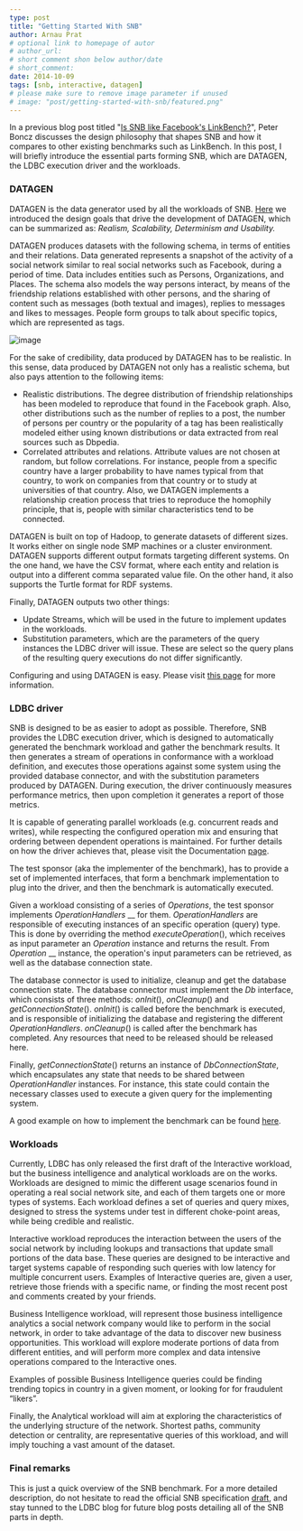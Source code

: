 ```yaml
---
type: post
title: "Getting Started With SNB"
author: Arnau Prat
# optional link to homepage of autor
# author_url: 
# short comment shon below author/date
# short_comment:
date: 2014-10-09
tags: [snb, interactive, datagen]
# please make sure to remove image parameter if unused
# image: "post/getting-started-with-snb/featured.png" 
---
```




In a previous blog post titled "[Is SNB like Facebook's LinkBench?](../is-snb-like-facebooks-linkbench/)", Peter Boncz discusses the design philosophy that shapes SNB and how it compares to other existing benchmarks such as LinkBench. In this post, I will briefly introduce the essential parts forming SNB, which are DATAGEN, the LDBC execution driver and the workloads.

### DATAGEN

DATAGEN is the data generator used by all the workloads of SNB.
[Here](http://ldbcouncil.org/blog/datagen-data-generation-social-network-benchmark)
we introduced the design goals that drive the development of DATAGEN,
which can be summarized as: *Realism, Scalability, Determinism and
Usability.*

DATAGEN produces datasets with the following schema, in terms of
entities and their relations. Data generated represents a snapshot of
the activity of a social network similar to real social networks such as
Facebook, during a period of time. Data includes entities such as
Persons, Organizations, and Places. The schema also models the way
persons interact, by means of the friendship relations established with
other persons, and the sharing of content such as messages (both textual
and images), replies to messages and likes to messages. People form
groups to talk about specific topics, which are represented as tags.

![image](schema.png)

For the sake of credibility, data produced by DATAGEN has to be
realistic. In this sense, data produced by DATAGEN not only has a
realistic schema, but also pays attention to the following items:

* Realistic distributions. The degree distribution of friendship
relationships has been modeled to reproduce that found in the Facebook
graph. Also, other distributions such as the number of
replies to a post, the number of persons per country or the popularity
of a tag has been realistically modeled either using known distributions
or data extracted from real sources such as Dbpedia.
* Correlated attributes and relations. Attribute values are not chosen
at random, but follow correlations. For instance, people from a specific
country have a larger probability to have names typical from that
country, to work on companies from that country or to study at
universities of that country. Also, we DATAGEN implements a relationship
creation process that tries to reproduce the homophily principle, that
is, people with similar characteristics tend to be connected.

DATAGEN is built on top of Hadoop, to generate datasets of different
sizes. It works either on single node SMP machines or a cluster
environment. DATAGEN supports different output formats targeting
different systems. On the one hand, we have the CSV format, where each
entity and relation is output into a different comma separated value
file. On the other hand, it also supports the Turtle format for RDF
systems.

Finally, DATAGEN outputs two other things:

* Update Streams, which will be used in the future to implement updates
in the workloads.
* Substitution parameters, which are the parameters of the query instances the LDBC driver will issue. These are select so the query plans of the resulting query executions do not differ significantly.

Configuring and using DATAGEN is easy. Please visit
[this page](https://github.com/ldbc/ldbc_snb_datagen) for more
information.

### LDBC driver

SNB is designed to be as easier to adopt as possible. Therefore, SNB
provides the LDBC execution driver, which is designed to automatically
generated the benchmark workload and gather the benchmark results. It
then generates a stream of operations in conformance with a workload
definition, and executes those operations against some system using the
provided database connector, and with the substitution parameters
produced by DATAGEN. During execution, the driver continuously measures
performance metrics, then upon completion it generates a report of those
metrics.

It is capable of generating parallel workloads (e.g. concurrent reads
and writes), while respecting the configured operation mix and ensuring
that ordering between dependent operations is maintained. For further
details on how the driver achieves that, please visit the Documentation
[page](https://github.com/ldbc/ldbc_driver/wiki).

The test sponsor (aka the implementer of the benchmark), has to provide
a set of implemented interfaces, that form a benchmark implementation to
plug into the driver, and then the benchmark is automatically executed.

Given a workload consisting of a series of _Operations_, the test
sponsor implements _OperationHandlers_ __ for them. _OperationHandlers_
are responsible of executing instances of an specific operation (query)
type. This is done by overriding the method _executeOperation_(), which
receives as input parameter an _Operation_ instance and returns the
result. From _Operation_ __ instance, the operation's input parameters
can be retrieved, as well as the database connection state.

The database connector is used to initialize, cleanup and get the
database connection state. The database connector must implement the
_Db_ interface, which consists of three methods: _onInit_(),
_onCleanup_() and _getConnectionState_(). _onInit_() is called before
the benchmark is executed, and is responsible of initializing the
database and registering the different _OperationHandlers_.
_onCleanup_() is called after the benchmark has completed. Any resources
that need to be released should be released here.

Finally, _getConnectionState_() returns an instance of
_DbConnectionState_, which encapsulates any state that needs to be
shared between _OperationHandler_ instances. For instance, this state
could contain the necessary classes used to execute a given query for
the implementing system.

A good example on how to implement the benchmark can be found
[here](https://github.com/ldbc/ldbc_driver/wiki/Implementing%20a%20Database%20Connector).

### Workloads

Currently, LDBC has only released the first draft of the Interactive
workload, but the business intelligence and analytical workloads are on
the works. Workloads are designed to mimic the different usage scenarios
found in operating a real social network site, and each of them targets
one or more types of systems. Each workload defines a set of queries and
query mixes, designed to stress the systems under test in different
choke-point areas, while being credible and realistic.

Interactive workload reproduces the interaction between the users of the
social network by including lookups and transactions that update small
portions of the data base. These queries are designed to be interactive
and target systems capable of responding such queries with low latency
for multiple concurrent users. Examples of Interactive queries are,
given a user, retrieve those friends with a specific name, or finding
the most recent post and comments created by your friends.

Business Intelligence workload, will represent those business
intelligence analytics a social network company would like to perform in
the social network, in order to take advantage of the data to discover
new business opportunities. This workload will explore moderate portions
of data from different entities, and will perform more complex and data
intensive operations compared to the Interactive ones.

Examples of possible Business Intelligence queries could be finding
trending topics in country in a given moment, or looking for for
fraudulent “likers”.

Finally, the Analytical workload will aim at exploring the
characteristics of the underlying structure of the network. Shortest
paths, community detection or centrality, are representative queries of
this workload, and will imply touching a vast amount of the dataset.

### Final remarks

This is just a quick overview of the SNB benchmark. For a more detailed
description, do not hesitate to read the official SNB specification
[draft](https://github.com/ldbc/ldbc_snb_docs), and stay tunned to the
LDBC blog for future blog posts detailing all of the SNB parts in depth.